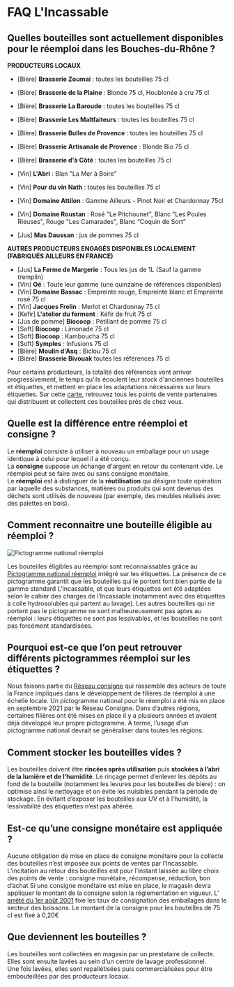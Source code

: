 # FAQ L'Incassable

## Quelles bouteilles sont actuellement disponibles pour le réemploi dans les Bouches-du-Rhône ?

**PRODUCTEURS LOCAUX** <br/>

- [Bière] **Brasserie	Zoumai** : toutes les bouteilles 75 cl  <br/>
- [Bière] **Brasserie de la Plaine** : Blonde 75 cl, Houblonée à cru 75 cl
- [Bière] **Brasserie	La Baroude** : toutes les bouteilles 75 cl 
- [Bière] **Brasserie Les Maltfaiteurs** : toutes les bouteilles 75 cl 
- [Bière] **Brasserie Bulles de Provence** : toutes les bouteilles 75 cl 
- [Bière] **Brasserie Artisanale de Provence** : Blonde Bio 75 cl
- [Bière]	**Brasserie d'à Côté**	: toutes les bouteilles 75 cl

- [Vin] **L'Abri** : Blan "La Mer à Boire"
- [Vin] **Pour du vin Nath** : toutes les bouteilles 75 cl 
- [Vin] **Domaine Attilon** : Gamme Ailleurs - Pinot Noir et Chardonnay 75cl 
- [Vin] **Domaine Roustan** : Rosé "Le Pitchounet", Blanc "Les Poules Rieuses", Rouge "Les Camarades", Blanc “Coquin de Sort”

- [Jus] **Mas Daussan** : jus de pommes 75 cl 
 


**AUTRES PRODUCTEURS ENGAGÉS DISPONIBLES LOCALEMENT (FABRIQUÉS AILLEURS EN FRANCE)** <br/>
- [Jus]	**La Ferme de Margerie**	: Tous les jus de 1L (Sauf la gamme tremplin)
- [Vin] **Oé** : Toute leur gamme (une quinzaine de références disponibles)
- [Vin] **Domaine Bassac** : Empreinte rouge, Empreinte blanc et Empreinte rosé 75 cl 
- [Vin] **Jacques Frelin** : Merlot et Chardonnay 75 cl 
- [Kefir]	**L'atelier du ferment** : Kéfir de fruit	75 cl
- [Jus de  pomme]	**Biocoop**	:	Pétillant de pomme 75 cl
- [Soft] **Biocoop** :	Limonade 75 cl
- [Soft] **Biocoop** : Kamboucha 75 cl 
- [Soft] **Symples** : Infusions 75 cl 
- [Bière] **Moulin d'Asq** : Biclou 75 cl 
- [Bière] **Brasserie Bivouak** toutes les références 75 cl


Pour certains producteurs, la totalité des références vont arriver progressivement, le temps qu'ils écoulent leur stock d'anciennes bouteilles et étiquettes, et mettent en place les adaptations nécessaires sur leurs étiquettes. 
Sur cette [carte](http://umap.openstreetmap.fr/fr/map/lincassable-ou-trouver-rammener-mes-bouteilles_610505#1/43/6), retrouvez tous les points de vente partenaires qui distribuent et collectent ces bouteilles près de chez vous.


## Quelle est la différence entre réemploi et consigne ?
Le **réemploi** consiste à utiliser à nouveau un emballage pour un usage identique à celui pour lequel il a été conçu. <br/>
La **consigne** suppose un échange d'argent en retour du contenant vide. Le réemploi peut se faire avec ou sans consigne monétaire. <br/>
Le **réemploi** est à distinguer de la **réutilisation** qui désigne toute opération par laquelle des substances, matières ou produits qui sont devenus des déchets sont utilisés de nouveau (par exemple, des meubles réalisés avec des palettes en bois). <br/>


## Comment reconnaitre une bouteille éligible au réemploi ?
![Pictogramme national réemploi](https://nuage.reseauconsigne.com/index.php/s/3jeb63M5ibid8CY/download)

Les bouteilles éligibles au réemploi sont reconnaissables grâce au [Pictogramme national réemploi](https://nuage.reseauconsigne.com/index.php/s/ZEdt8WQCxLJ9mxX|download) intégré sur les étiquettes. La présence de ce pictogramme garantit que les bouteilles qui le portent font bien partie de la gamme standard L’Incassable, et que leurs étiquettes ont été adaptées selon le cahier des charges de l’Incassable (notamment avec des étiquettes à colle hydrosolubles qui partent au lavage).
Les autres bouteilles qui ne portent pas le pictogramme ne sont malheureusement pas aptes au réemploi : leurs étiquettes ne sont pas lessivables, et les bouteilles ne sont pas forcément standardisées.


## Pourquoi est-ce que l’on peut retrouver différents pictogrammes réemploi sur les étiquettes ?
Nous faisons partie du [Réseau consigne](http://www.reseauconsigne.com/) qui rassemble des acteurs de toute la France impliqués dans le développement de filières de réemploi à une échelle locale.
Un pictogramme national pour le réemploi a été mis en place en septembre 2021 par le Réseau Consigne.
Dans d’autres régions, certaines filières ont été mises en place il y a plusieurs années et avaient déjà développé leur propre pictogramme.
A terme, l’usage d’un pictogramme national devrait se généraliser dans toutes les régions.


## Comment stocker les bouteilles vides ?
Les bouteilles doivent être **rincées après utilisation** puis **stockées à l’abri de la lumière et de l’humidité**.
Le rinçage permet d’enlever les dépôts au fond de la bouteille (notamment les levures pour les bouteilles de bière) : on optimise ainsi le nettoyage et on évite les nuisibles pendant la période de stockage.
En évitant d’exposer les bouteilles aux UV et à l’humidité, la lessivabilité des étiquettes n’est pas altérée.


## Est-ce qu’une consigne monétaire est appliquée ?
Aucune obligation de mise en place de consigne monétaire pour la collecte des bouteilles n’est imposée aux points de ventes par l’Incassable.
L’incitation au retour des bouteilles est pour l’instant laissée au libre choix des points de vente : consigne monétaire, récompense, réduction, bon d’achat
Si une consigne monétaire est mise en place, le magasin devra appliquer le montant de la consigne selon la réglementation en vigueur.
L’ [arrêté du 1er août 2001](https://www.legifrance.gouv.fr/jorf/id/JORFTEXT000000406764) fixe les taux de consignation des emballages dans le secteur des boissons.  Le montant de la consigne pour les bouteilles de 75 cl est fixé à 0,20€

## Que deviennent les bouteilles ?
Les bouteilles sont collectées en magasin par un prestataire de collecte.
Elles sont ensuite lavées au sein d’un centre de lavage professionnel. <br/>
Une fois lavées, elles sont repallétisées puis commercialisées pour être embouteillées par des producteurs locaux.



